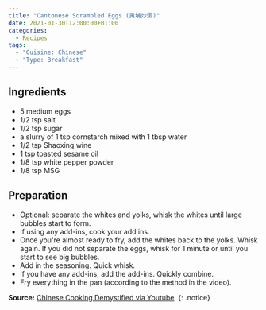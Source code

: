```yaml
---
title: "Cantonese Scrambled Eggs (黄埔炒蛋)"
date: 2021-01-30T12:00:00+01:00
categories:
  - Recipes
tags:
  - "Cuisine: Chinese"
  - "Type: Breakfast"
---
```


## Ingredients

* 5 medium eggs
* 1/2 tsp salt
* 1/2 tsp sugar
* a slurry of 1 tsp cornstarch mixed with 1 tbsp water
* 1/2 tsp Shaoxing wine
* 1 tsp toasted sesame oil
* 1/8 tsp white pepper powder
* 1/8 tsp MSG

## Preparation

* Optional: separate the whites and yolks, whisk the whites until large bubbles start to form.
* If using any add-ins, cook your add ins.
* Once you're almost ready to fry, add the whites back to the yolks. Whisk again. If you did not separate the eggs, whisk for 1 minute or until you start to see big bubbles.
* Add in the seasoning. Quick whisk.
* If you have any add-ins, add the add-ins. Quickly combine.
* Fry everything in the pan (according to the method in the video).

**Source:** [Chinese Cooking Demystified via Youtube](https://www.youtube.com/watch?v=ONYflj0I2QI).
{: .notice}
